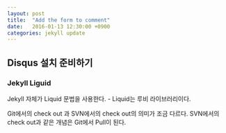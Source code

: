 ```yaml
---
layout: post
title:  "Add the form to comment"
date:   2016-01-13 12:30:00 +0900
categories: jekyll update
---
```


## Disqus 설치 준비하기

### Jekyll Liguid

Jekyll 자체가 Liquid 문법을 사용한다. - Liquid는 루비 라이브러리이다.

Git에서의 check out 과 SVN에서의 check out의 의미가 조금 다르다. SVN에서의 check out과 같은 개념은 Git에서 Pull이 된다.
